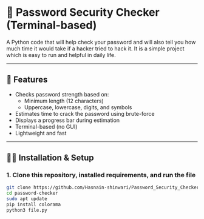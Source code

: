 # 🔐 Password Security Checker (Terminal-based)

A Python code that will help check your password and will also tell you how much time it would take if a hacker tried to hack it. It is a simple project which is easy to run and helpful in daily life.

---

## 📌 Features

- Checks password strength based on:
  - Minimum length (12 characters)
  - Uppercase, lowercase, digits, and symbols
- Estimates time to crack the password using brute-force
- Displays a progress bar during estimation
- Terminal-based (no GUI)
- Lightweight and fast

---

## 🧑‍💻 Installation & Setup

### 1. Clone this repository, installed requirements, and run the file

```bash
git clone https://github.com/Hasnain-shinwari/Password_Security_Checker.git
cd password-checker
sudo apt update
pip install colorama
python3 file.py
